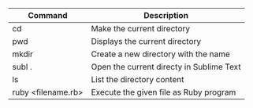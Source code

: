 

Command            | Description
-------------------|------------------------------------------
cd <directory>     | Make <directory> the current directory
pwd                | Displays the current directory
mkdir <directory>  | Create a new directory with the name <directory>
subl .             | Open the current directy in Sublime Text
ls                 | List the directory content
ruby <filename.rb> | Execute the given file as Ruby program

